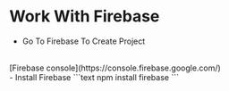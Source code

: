 

# Work With Firebase
- Go To Firebase To Create Project 
<br>
[Firebase console](https://console.firebase.google.com/)
<br>
- Install Firebase
```text
npm install firebase
```